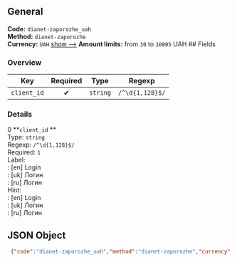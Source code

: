 ## General 
**Code:** `dianet-zaporozhe_uah`  
**Method:** `dianet-zaporozhe`  
**Currency:** `UAH` [show -->]() 
**Amount limits:** from `30`  to `10005`  UAH ## Fields 
### Overview 
|Key|Required|Type|Regexp| 
|:---:|:---:|:---:|:---:| 
|`client_id` |✔ |`string` |`/^\d{1,128}$/` | 
 
### Details 
0 **`client_id` **  
Type: `string`  
Regexp: `/^\d{1,128}$/`  
Required: `1`  
Label:  
: [en] Login  
: [uk] Логин  
: [ru] Логин  
Hint:  
: [en] Login  
: [uk] Логин  
: [ru] Логин  
## JSON Object 
```json
 {"code":"dianet-zaporozhe_uah","method":"dianet-zaporozhe","currency":"UAH","fields":[{"key":"client_id","type":"string","label":{"en":"Login","uk":"\u041b\u043e\u0433\u0438\u043d","ru":"\u041b\u043e\u0433\u0438\u043d"},"regexp":"\/^\\d{1,128}$\/","required":true,"position":1,"hint":{"en":"Login","uk":"\u041b\u043e\u0433\u0438\u043d","ru":"\u041b\u043e\u0433\u0438\u043d"},"example":"00501"}],"amount_min":30,"amount_max":10005}```  
